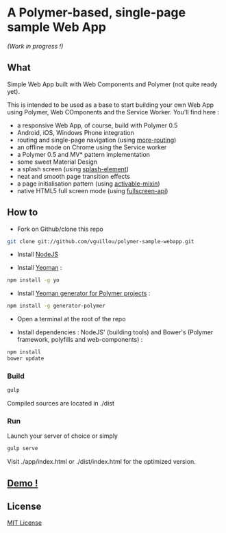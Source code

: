 # A Polymer-based, single-page sample Web App

_(Work in progress !)_

## What

Simple Web App built with Web Components and Polymer (not quite ready yet).

This is intended to be used as a base to start building your own Web App using Polymer, Web COmponents and the Service Worker.
You'll find here :
* a responsive Web App, of course, build with Polymer 0.5
* Android, iOS, Windows Phone integration
* routing and single-page navigation (using [more-routing](https://github.com/PolymerLabs/more-routing))
* an offline mode on Chrome using the Service worker
* a Polymer 0.5 and MV* pattern implementation
* some sweet Material Design
* a splash screen (using [splash-element](https://github.com/vguillou/splash-element))
* neat and smooth page transition effects
* a page initialisation pattern (using [activable-mixin](https://github.com/vguillou/activable-mixin))
* native HTML5 full screen mode (using [fullscreen-api](https://github.com/vguillou/fullscreen-api))


## How to

* Fork on Github/clone this repo
```sh
git clone git://github.com/vguillou/polymer-sample-webapp.git
```

* Install [NodeJS](https://nodejs.org/download/)

* Install [Yeoman](http://yeoman.io/) :
```sh
npm install -g yo
```

* Install [Yeoman generator for Polymer projects](https://github.com/yeoman/generator-polymer#yeoman-generator-for-polymer-projects) :
```sh
npm install -g generator-polymer
```

* Open a terminal at the root of the repo

* Install dependencies : NodeJS' (building tools) and Bower's (Polymer framework, polyfills and web-components) :
```sh
npm install
bower update
```

### Build
```sh
gulp
```
Compiled sources are located in ./dist

### Run
Launch your server of choice or simply
```sh
gulp serve
```
Visit ./app/index.html or ./dist/index.html for the optimized version.

## [Demo !](https://vguillou.github.io/psw-0.5/)

## License

[MIT License](http://opensource.org/licenses/MIT)
